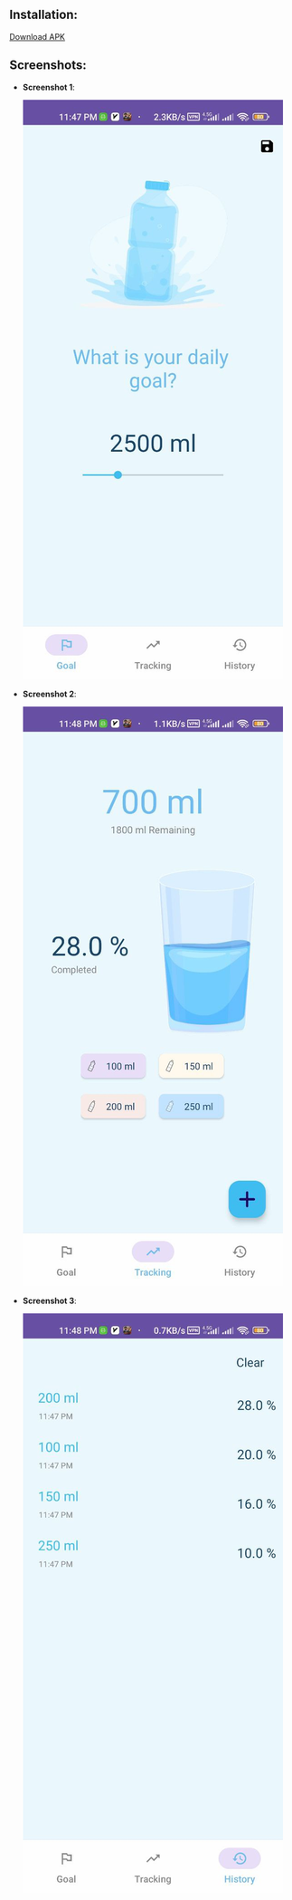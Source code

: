 ## Installation:

[Download APK](https://raw.githubusercontent.com/vakiliali79/Drink-Water-Android/master/Drink-Water.apk)




## Screenshots:

- **Screenshot 1**:

  ![Original Image](screenshots/1.jpg)

- **Screenshot 2**:

  ![Original Image](screenshots/2.jpg)

- **Screenshot 3**:

  ![Original Image](screenshots/3.jpg)
